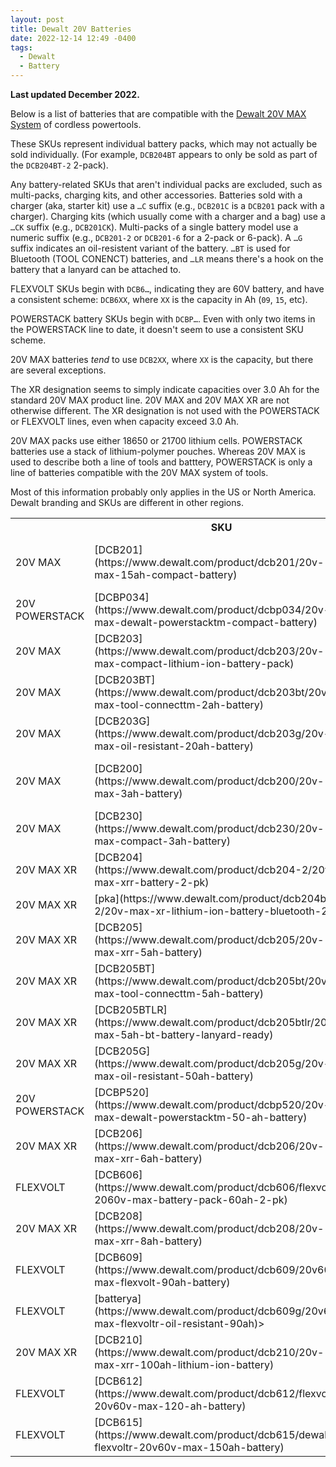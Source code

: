 ```yaml
---
layout: post
title: Dewalt 20V Batteries
date: 2022-12-14 12:49 -0400
tags:
  - Dewalt
  - Battery
---
```


**Last updated December 2022.**

Below is a list of batteries that are compatible with the [Dewalt 20V MAX System](https://www.dewalt.com/systems/cordless-platforms/20v) of cordless powertools.

These SKUs represent individual battery packs, which may not actually be sold individually. (For example, `DCB204BT` appears to only be sold as part of the `DCB204BT-2` 2-pack).

Any battery-related SKUs that aren't individual packs are excluded, such as multi-packs, charging kits, and other accessories. Batteries sold with a charger (aka, starter kit) use a `…C` suffix (e.g., `DCB201C` is a `DCB201` pack with a charger). Charging kits (which usually come with a charger and a bag) use a `…CK` suffix (e.g., `DCB201CK`). Multi-packs of a single battery model use a numeric suffix (e.g., `DCB201-2` or `DCB201-6` for a 2-pack or 6-pack). A `…G` suffix indicates an oil-resistent variant of the battery. `…BT` is used for Bluetooth (TOOL CONENCT) batteries, and `…LR` means there's a hook on the battery that a lanyard can be attached to.

FLEXVOLT SKUs begin with `DCB6…`, indicating they are 60V battery, and have a consistent scheme: `DCB6XX`, where `XX` is the capacity in Ah (`09`, `15`, etc).

POWERSTACK battery SKUs begin with `DCBP…`. Even with only two items in the POWERSTACK line to date, it doesn't seem to use a consistent SKU scheme.

20V MAX batteries _tend_ to use `DCB2XX`, where `XX` is the capacity, but there are several exceptions.

The XR designation seems to simply indicate capacities over 3.0 Ah for the standard 20V MAX product line. 20V MAX and 20V MAX XR are not otherwise different. The XR designation is not used with the POWERSTACK or FLEXVOLT lines, even when capacity exceed 3.0 Ah.

20V MAX packs use either 18650 or 21700 lithium cells. POWERSTACK batteries use a stack of lithium-polymer pouches. Whereas 20V MAX is used to describe both a line of tools and batttery, POWERSTACK is only a line of batteries compatible with the 20V MAX system of tools.

Most of this information probably only applies in the US or North America. Dewalt branding and SKUs are different in other regions.

<table>
	<tbody>
		<tr>
			<th></th>
			<th>SKU</th>
			<th>Capacity</th>
			<th>Weight</th>
			<th>Features</th>
			<th>Notes</th>
		</tr>
		<tr>
			<td>20V MAX</td>
			<td>[DCB201](https://www.dewalt.com/product/dcb201/20v-max-15ah-compact-battery)</td>
			<td>1.5 Ah</td>
			<td>0.77 lbs.</td>
			<td>Compact</td>
			<td>See DCBP034 for newer alternative</td>
		</tr>
		<tr>
			<td>20V POWERSTACK</td>
			<td>[DCBP034](https://www.dewalt.com/product/dcbp034/20v-max-dewalt-powerstacktm-compact-battery)</td>
			<td>1.7 Ah</td>
			<td>0.7 lbs.</td>
			<td>Compact</td>
			<td>Released December 2021</td>
		</tr>
		<tr>
			<td>20V MAX</td>
			<td>[DCB203](https://www.dewalt.com/product/dcb203/20v-max-compact-lithium-ion-battery-pack)</td>
			<td>2.0 Ah</td>
			<td>0.8 lbs.</td>
			<td>Compcat</td>
			<td></td>
		</tr>
		<tr>
			<td>20V MAX</td>
			<td>[DCB203BT](https://www.dewalt.com/product/dcb203bt/20v-max-tool-connecttm-2ah-battery)</td>
			<td>2.0 Ah</td>
			<td>0.8 lbs.</td>
			<td>Compcat, Bluetooth</td>
			<td></td>
		</tr>
		<tr>
			<td>20V MAX</td>
			<td>[DCB203G](https://www.dewalt.com/product/dcb203g/20v-max-oil-resistant-20ah-battery)</td>
			<td>2.0 Ah</td>
			<td>0.95 lbs.</td>
			<td>Compact, Oil-resilient</td>
			<td></td>
		</tr>
		<tr>
			<td>20V MAX</td>
			<td>[DCB200](https://www.dewalt.com/product/dcb200/20v-max-3ah-battery)</td>
			<td>3.0 Ah</td>
			<td>1.4 lbs.</td>
			<td></td>
			<td>See DCB230 for newer alternative</td>
		</tr>
		<tr>
			<td>20V MAX</td>
			<td>[DCB230](https://www.dewalt.com/product/dcb230/20v-max-compact-3ah-battery)</td>
			<td>3.0 Ah</td>
			<td>1.15 lbs</td>
			<td>Compact</td>
			<td></td>
		</tr>
		<tr>
			<td>20V MAX XR</td>
			<td>[DCB204](https://www.dewalt.com/product/dcb204-2/20v-max-xrr-battery-2-pk)</td>
			<td>4.0 Ah</td>
			<td>1.42 lbs</td>
			<td></td>
			<td></td>
		</tr>
		<tr>
			<td>20V MAX XR</td>
			<td>[pka](https://www.dewalt.com/product/dcb204bt-2/20v-max-xr-lithium-ion-battery-bluetooth-2)></td>
			<td>4.0 Ah</td>
			<td></td>
			<td>Bluetooth</td>
			<td></td>
		</tr>
		<tr>
			<td>20V MAX XR</td>
			<td>[DCB205](https://www.dewalt.com/product/dcb205/20v-max-xrr-5ah-battery)</td>
			<td>5.0 Ah</td>
			<td>1.4 lbs.</td>
			<td></td>
			<td></td>
		</tr>
		<tr>
			<td>20V MAX XR</td>
			<td>[DCB205BT](https://www.dewalt.com/product/dcb205bt/20v-max-tool-connecttm-5ah-battery)</td>
			<td>5.0 Ah</td>
			<td>1.5 lbs.</td>
			<td>Bluetooth</td>
			<td></td>
		</tr>
		<tr>
			<td>20V MAX XR</td>
			<td>[DCB205BTLR](https://www.dewalt.com/product/dcb205btlr/20v-max-5ah-bt-battery-lanyard-ready)</td>
			<td>5.0 Ah</td>
			<td>1.5 lbs.</td>
			<td>Bluetooth, lanyard-ready</td>
			<td></td>
		</tr>
		<tr>
			<td>20V MAX XR</td>
			<td>[DCB205G](https://www.dewalt.com/product/dcb205g/20v-max-oil-resistant-50ah-battery)</td>
			<td>5.0 Ah</td>
			<td>1.56 lbs.</td>
			<td>Oil-resilient</td>
			<td></td>
		</tr>
		<tr>
			<td>20V POWERSTACK</td>
			<td>[DCBP520](https://www.dewalt.com/product/dcbp520/20v-max-dewalt-powerstacktm-50-ah-battery)</td>
			<td>5.0 Ah</td>
			<td>1.6 lbs.</td>
			<td></td>
			<td>Released December 2022</td>
		</tr>
		<tr>
			<td>20V MAX XR</td>
			<td>[DCB206](https://www.dewalt.com/product/dcb206/20v-max-xrr-6ah-battery)</td>
			<td>6.0 Ah</td>
			<td>2.0 lbs.</td>
			<td></td>
			<td></td>
		</tr>
		<tr>
			<td>FLEXVOLT</td>
			<td>[DCB606](https://www.dewalt.com/product/dcb606/flexvoltr-2060v-max-battery-pack-60ah-2-pk)</td>
			<td>6.0 Ah</td>
			<td>2.25 lbs.</td>
			<td></td>
			<td></td>
		</tr>
		<tr>
			<td>20V MAX XR</td>
			<td>[DCB208](https://www.dewalt.com/product/dcb208/20v-max-xrr-8ah-battery)</td>
			<td>8.0 Ah</td>
			<td>2.0 lbs.</td>
			<td></td>
			<td></td>
		</tr>
		<tr>
			<td>FLEXVOLT</td>
			<td>[DCB609](https://www.dewalt.com/product/dcb609/20v60v-max-flexvolt-90ah-battery)</td>
			<td>9.0 Ah</td>
			<td>2.8 lbs.</td>
			<td></td>
			<td></td>
		</tr>
		<tr>
			<td>FLEXVOLT</td>
			<td>[batterya](https://www.dewalt.com/product/dcb609g/20v60v-max-flexvoltr-oil-resistant-90ah)></td>
			<td>9.0 Ah</td>
			<td>3.45 lbs.</td>
			<td>Oil-resilient</td>
			<td></td>
		</tr>
		<tr>
			<td>20V MAX XR</td>
			<td>[DCB210](https://www.dewalt.com/product/dcb210/20v-max-xrr-100ah-lithium-ion-battery)</td>
			<td>10.0 Ah</td>
			<td>2.1 lbs.</td>
			<td></td>
			<td></td>
		</tr>
		<tr>
			<td>FLEXVOLT</td>
			<td>[DCB612](https://www.dewalt.com/product/dcb612/flexvoltr-20v60v-max-120-ah-battery)</td>
			<td>12.0 Ah</td>
			<td>3.0 lbs.</td>
			<td></td>
			<td></td>
		</tr>
		<tr>
			<td>FLEXVOLT</td>
			<td>[DCB615](https://www.dewalt.com/product/dcb615/dewalt-flexvoltr-20v60v-max-150ah-battery)</td>
			<td>15.0 Ah</td>
			<td>4.55 lbs.</td>
			<td></td>
			<td></td>
		</tr>
	</tbody>
</table>

